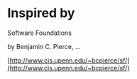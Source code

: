 # Inspired by

Software Foundations

by Benjamin C. Pierce, ...

[http://www.cis.upenn.edu/~bcpierce/sf/](http://www.cis.upenn.edu/~bcpierce/sf/)